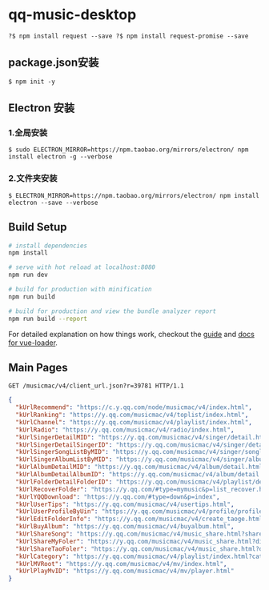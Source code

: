 # qq-music-desktop
`
?$ npm install request --save
?$ npm install request-promise --save
`
## package.json安装
`
$ npm init -y
`
## Electron 安装
### 1.全局安装
`
$ sudo ELECTRON_MIRROR=https://npm.taobao.org/mirrors/electron/ npm install electron -g --verbose
`
### 2.文件夹安装
`
$ ELECTRON_MIRROR=https://npm.taobao.org/mirrors/electron/ npm install electron --save --verbose
`

## Build Setup

``` bash
# install dependencies
npm install

# serve with hot reload at localhost:8080
npm run dev

# build for production with minification
npm run build

# build for production and view the bundle analyzer report
npm run build --report
```

For detailed explanation on how things work, checkout the [guide](http://vuejs-templates.github.io/webpack/) and [docs for vue-loader](http://vuejs.github.io/vue-loader).

## Main Pages
`GET /musicmac/v4/client_url.json?r=39781 HTTP/1.1`

```json
{
  "kUrlRecommend": "https://c.y.qq.com/node/musicmac/v4/index.html",
  "kUrlRanking": "https://y.qq.com/musicmac/v4/toplist/index.html",
  "kUrlChannel": "https://y.qq.com/musicmac/v4/playlist/index.html",
  "kUrlRadio": "https://y.qq.com/musicmac/v4/radio/index.html",
  "kUrlSingerDetailMID": "https://y.qq.com/musicmac/v4/singer/detail.html?singermid=%@",
  "kUrlSingerDetailSingerID": "https://y.qq.com/musicmac/v4/singer/detail.html?singerid=%@",
  "kUrlSingerSongListByMID": "https://y.qq.com/musicmac/v4/singer/songlist.html?singermid=%@",
  "kUrlSingerAlbumListByMID": "https://y.qq.com/musicmac/v4/singer/albumlist.html?singermid=%@",
  "kUrlAlbumDetailMID": "https://y.qq.com/musicmac/v4/album/detail.html?albummid=%@",
  "kUrlAlbumDetailAlbumID": "https://y.qq.com/musicmac/v4/album/detail.html?albumid=%@",
  "kUrlFolderDetailFolderID": "https://y.qq.com/musicmac/v4/playlist/detail.html?id=%@",
  "kUrlRecoverFolder": "https://y.qq.com/#type=mymusic&p=list_recover.html",
  "kUrlYQQDownload": "https://y.qq.com/#type=down&p=index",
  "kUrlUserTips": "https://y.qq.com/musicmac/v4/usertips.html",
  "kUrlUserProfileByUin": "https://y.qq.com/musicmac/v4/profile/profile.html?uin=%@",
  "kUrlEditFolderInfo": "https://y.qq.com/musicmac/v4/create_taoge.html?dirid=%@",
  "kUrlBuyAlbum": "https://y.qq.com/musicmac/v4/buyalbum.html",
  "kUrlShareSong": "https://y.qq.com/musicmac/v4/music_share.html?sharetype=0&id=%@",
  "kUrlShareMyFoler": "https://y.qq.com/musicmac/v4/music_share.html?dirid=%@&sharetype=3",
  "kUrlShareTaoFoler": "https://y.qq.com/musicmac/v4/music_share.html?dirid=%@&sharetype=2",
  "kUrlCategory": "https://y.qq.com/musicmac/v4/playlist/index.html?categoryId=%@",
  "kUrlMVRoot": "https://y.qq.com/musicmac/v4/mv/index.html",
  "kUrlPlayMvID": "https://y.qq.com/musicmac/v4/mv/player.html"
}
```
